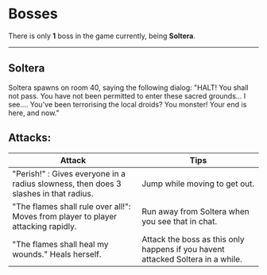 # Bosses
There is only **1** boss in the game currently, being **Soltera**.

<hr>

## Soltera
Soltera spawns on room 40, saying the following dialog:
"HALT! You shall not pass. You have not been permitted to enter these sacred grounds... I see.... 
You've been terrorising the local droids? You monster! Your end is here, and now."

## Attacks:

| Attack | Tips |
|-|-|
"Perish!" : Gives everyone in a radius slowness, then does 3 slashes in that radius. | Jump while moving to get out.
"The flames shall rule over all!": Moves from player to player attacking rapidly. | Run away from Soltera when you see that in chat.
"The flames shall heal my wounds." Heals herself. | Attack the boss as this only happens if you havent attacked Soltera in a while.